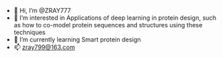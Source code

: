 - 👋 Hi, I’m @ZRAY777
- 👀 I’m interested in Applications of deep learning in protein design, such as how to co-model protein sequences and structures using these techniques
- 🌱 I’m currently learning Smart protein design
- 📫 zray799@163.com
<!---
ZRAY777/ZRAY777 is a ✨ special ✨ repository because its `README.md` (this file) appears on your GitHub profile.
You can click the Preview link to take a look at your changes.
--->
